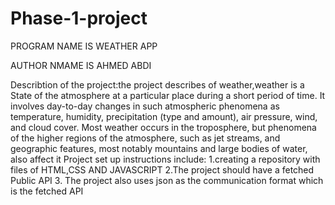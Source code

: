 # Phase-1-project
  PROGRAM NAME IS WEATHER APP

  AUTHOR NMAME IS AHMED ABDI

  Describtion of the project:the project describes of weather,weather is a State of the atmosphere at a particular place during a short period of time. It involves day-to-day changes in such atmospheric phenomena as temperature, humidity, precipitation (type and amount), air pressure, wind, and cloud cover. Most weather occurs in the troposphere, but phenomena of the higher regions of the atmosphere, such as jet streams, and geographic features, most notably mountains and large bodies of water, also affect it
Project set up instructions include:
  1.creating a repository with files of HTML,CSS AND JAVASCRIPT
  2.The project should have a fetched Public API 
  3. The project also uses json as the communication format which is the fetched API 
